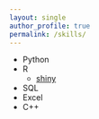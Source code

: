 ```yaml
---
layout: single
author_profile: true
permalink: /skills/
---
```


  - Python
  - R
    - [shiny](/shiny/)
  - SQL
  - Excel
  - C++
